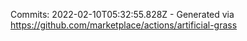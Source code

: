 Commits: 2022-02-10T05:32:55.828Z - Generated via https://github.com/marketplace/actions/artificial-grass
<br>
